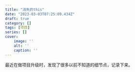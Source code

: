 ```yaml
---
title: "消失的this"
date: "2023-03-03T07:25:09.434Z"
draft: true
category: [] 
tags: [项目]
series: []
cover: 
    image: ''
    alt: ''
    caption: ''
---
```


最近在做项目升级时，发现了很多以前不知道的细节点，记录下来。
